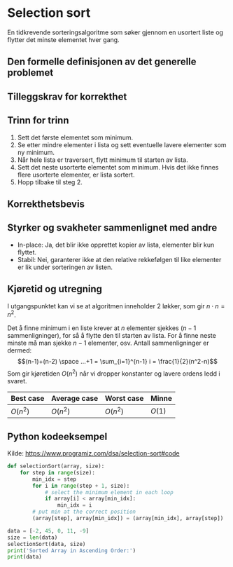 # Selection sort

<!--
1. Kjenne den formelle definisjonen av det generelle problemet den løser
2. Kjenne til eventuelle tilleggskrav den stiller for å være korrekt
3. Vite hvordan den oppfører seg; kunne utføre algoritmen, trinn for trinn!
4. Forstå korrekthetsbeviset; hvordan og hvorfor virker algoritmen egentlig?
5. Kjenne til eventuelle styrker eller svakheter, sammenlignet med andre
6. Kjenne kjøretidene under ulike omstendigheter, og forstå utregningen
-->

En tidkrevende sorteringsalgoritme som søker gjennom en usortert liste og flytter det minste elementet hver gang.

## Den formelle definisjonen av det generelle problemet
<!-- Et problem er relasjonen mellom input og output -->

## Tilleggskrav for korrekthet
<!-- Korrekhet: algoritmer virker, gir det svaret den skal -->
<!-- Eks: Binary search må ha en sortert liste -->

## Trinn for trinn
<!-- Pseudokode med forklaring -->
1. Sett det første elementet som minimum.
2. Se etter mindre elementer i lista og sett eventuelle lavere elementer som ny minimum.
3. Når hele lista er traversert, flytt minimum til starten av lista.
4. Sett det neste usorterte elementet som minimum. Hvis det ikke finnes flere usorterte elementer, er lista sortert.
5. Hopp tilbake til steg 2.

## Korrekthetsbevis
<!-- TBA -->

## Styrker og svakheter sammenlignet med andre

- In-place: Ja, det blir ikke opprettet kopier av lista, elementer blir kun flyttet.
- Stabil: Nei, garanterer ikke at den relative rekkefølgen til like elementer er lik under sorteringen av listen.

## Kjøretid og utregning
<!-- Under ulike omstendigheter -->

I utgangspunktet kan vi se at algoritmen inneholder 2 løkker, som gir $n \cdot n = n^2$.

Det å finne minimum i en liste krever at $n$ elementer sjekkes ($n-1$ sammenligninger), for så å flytte den til starten av lista. For å finne neste minste må man sjekke $n-1$ elementer, osv. Antall sammenligninger er dermed:
$$(n-1)+(n-2) \space ...+1 = \sum_{i=1}^{n-1} i = \frac{1}{2}(n^2-n)$$
Som gir kjøretiden $O(n^2)$ når vi dropper konstanter og lavere ordens ledd i svaret.

Best case | Average case | Worst case | Minne
---------|----------|---------|------
 $O(n^2)$ | $O(n^2)$ | $O(n^2)$ | $O(1)$

 <!--
 Best case | Average case | Worst case
---------|----------|---------
 $\Omega(n^2)$ | $\Theta(n^2)$ | $O(n^2)$
 -->

## Python kodeeksempel

Kilde: <https://www.programiz.com/dsa/selection-sort#code>

```python
def selectionSort(array, size):
    for step in range(size):
        min_idx = step
        for i in range(step + 1, size):
            # select the minimum element in each loop
            if array[i] < array[min_idx]:
                min_idx = i
        # put min at the correct position
        (array[step], array[min_idx]) = (array[min_idx], array[step])

data = [-2, 45, 0, 11, -9]
size = len(data)
selectionSort(data, size)
print('Sorted Array in Ascending Order:')
print(data)
```
